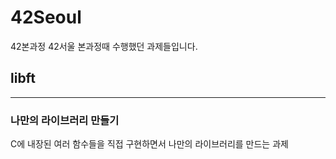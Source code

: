 # 42Seoul
42본과정
42서울 본과정때 수행했던 과제들입니다.

## libft

---

### 나만의 라이브러리 만들기

C에 내장된 여러 함수들을 직접 구현하면서 나만의 라이브러리를 만드는 과제
